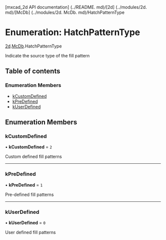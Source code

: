 [mxcad_2d API documentation] (../README. md)/[2d] (../modules/2d. md)/[McDb] (../modules/2d. McDb. md)/HatchPatternType

# Enumeration: HatchPatternType

[2d](../modules/2d.md).[McDb](../modules/2d.McDb.md).HatchPatternType

Indicate the source type of the fill pattern

## Table of contents

### Enumeration Members

- [kCustomDefined](2d.McDb.HatchPatternType.md#kcustomdefined)
- [kPreDefined](2d.McDb.HatchPatternType.md#kpredefined)
- [kUserDefined](2d.McDb.HatchPatternType.md#kuserdefined)

## Enumeration Members

### kCustomDefined

• **kCustomDefined** = ``2``

Custom defined fill patterns

___

### kPreDefined

• **kPreDefined** = ``1``

Pre-defined fill patterns

___

### kUserDefined

• **kUserDefined** = ``0``

User defined fill patterns
